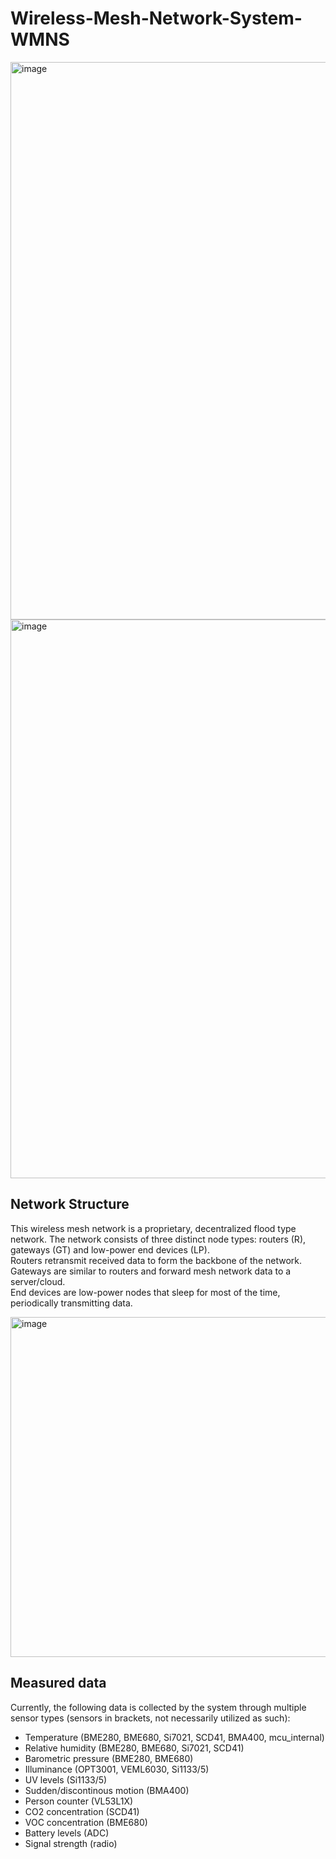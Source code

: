 # Wireless-Mesh-Network-System-WMNS

<img width="1811" height="892" alt="image" src="https://github.com/user-attachments/assets/15cdb899-a5d3-4791-b68a-b0617ed99ad5" />

<img width="1837" height="894" alt="image" src="https://github.com/user-attachments/assets/e1832aeb-679c-49f6-9d0a-a94a7f7295fc" />

## Network Structure
This wireless mesh network is a proprietary, decentralized flood type network. The network consists of three distinct node types: routers (R), gateways (GT) and low-power end devices (LP).\
Routers retransmit received data to form the backbone of the network.\
Gateways are similar to routers and forward mesh network data to a server/cloud.\
End devices are low-power nodes that sleep for most of the time, periodically transmitting data.


<img width="507" height="544" alt="image" src="https://github.com/user-attachments/assets/d6db53ae-e917-4bbf-a5c9-d2c25314ba33" />


## Measured data
Currently, the following data is collected by the system through multiple sensor types (sensors in brackets, not necessarily utilized as such):
* Temperature (BME280, BME680, Si7021, SCD41, BMA400, mcu_internal)
* Relative humidity (BME280, BME680, Si7021, SCD41)
* Barometric pressure (BME280, BME680)
* Illuminance (OPT3001, VEML6030, Si1133/5)
* UV levels (Si1133/5)
* Sudden/discontinous motion (BMA400)
* Person counter (VL53L1X)
* CO2 concentration (SCD41)
* VOC concentration (BME680)
* Battery levels (ADC)
* Signal strength (radio)
